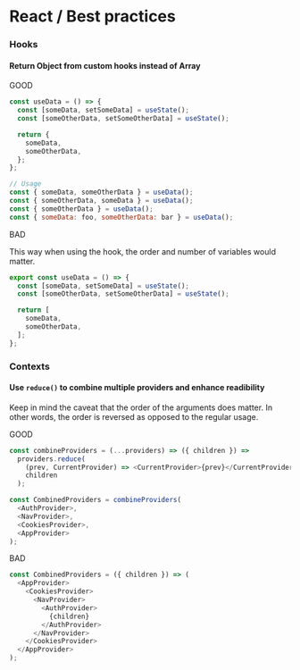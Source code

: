 # React / Best practices

### Hooks

#### Return Object from custom hooks instead of Array

GOOD

```js
const useData = () => {
  const [someData, setSomeData] = useState();
  const [someOtherData, setSomeOtherData] = useState();

  return {
    someData,
    someOtherData,
  };
};

// Usage
const { someData, someOtherData } = useData();
const { someOtherData, someData } = useData();
const { someOtherData } = useData();
const { someData: foo, someOtherData: bar } = useData();
```

BAD

This way when using the hook, the order and number of variables would matter.

```js
export const useData = () => {
  const [someData, setSomeData] = useState();
  const [someOtherData, setSomeOtherData] = useState();

  return [
    someData,
    someOtherData,
  ];
};
```

### Contexts

#### Use `reduce()` to combine multiple providers and enhance readibility

Keep in mind the caveat that the order of the arguments does matter. In other words, the order is reversed as opposed to the regular usage.

GOOD

```js
const combineProviders = (...providers) => ({ children }) =>
  providers.reduce(
    (prev, CurrentProvider) => <CurrentProvider>{prev}</CurrentProvider>,
    children
  );

const CombinedProviders = combineProviders(
  <AuthProvider>,
  <NavProvider>,
  <CookiesProvider>,
  <AppProvider>
);
```

BAD

```js
const CombinedProviders = ({ children }) => (
  <AppProvider>
    <CookiesProvider>
      <NavProvider>
        <AuthProvider>
          {children}
        </AuthProvider>
      </NavProvider>
    </CookiesProvider>
  </AppProvider>
);
```
